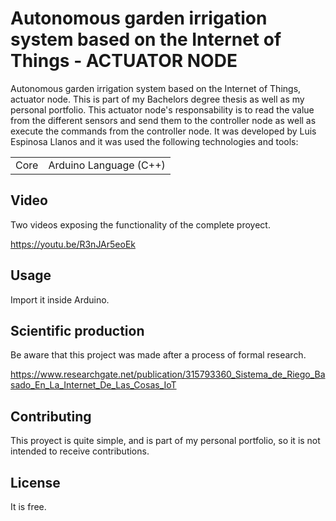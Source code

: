 # Autonomous garden irrigation system based on the Internet of Things - ACTUATOR NODE
Autonomous garden irrigation system based on the Internet of Things, actuator node. This is part of my Bachelors degree thesis as well
as my personal portfolio. This actuator node's responsability is to read the value from the different sensors and send them to the 
controller node as well as execute the commands from the controller node. It was developed by Luis Espinosa Llanos and it was used 
the following technologies and tools: 

<table style="width:100%">
  <tr>
    <td>
  	Core	
    </td>
    <td>
  	Arduino Language (C++)
    </td>
  </tr>
</table>

## Video
Two videos exposing the functionality of the complete proyect.

https://youtu.be/R3nJAr5eoEk


## Usage
Import it inside Arduino.

## Scientific production
Be aware that this project was made after a process of formal research.

https://www.researchgate.net/publication/315793360_Sistema_de_Riego_Basado_En_La_Internet_De_Las_Cosas_IoT

## Contributing
This proyect is quite simple, and is part of my personal portfolio, so it is not intended to receive contributions.


## License
It is free.

